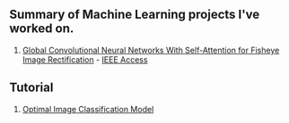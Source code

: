 ## Summary of Machine Learning projects I've worked on.

1. [Global Convolutional Neural Networks With Self-Attention for Fisheye Image Rectification](https://github.com/byunghyun23/GSAFE) - [IEEE Access](https://ieeexplore.ieee.org/document/9980359)

## Tutorial
1. [Optimal Image Classification Model](https://github.com/byunghyun23/image-classification)

